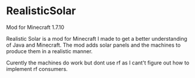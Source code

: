 # RealisticSolar
Mod for Minecraft 1.7.10

Realistic Solar is a mod for Minecraft I made to get a better understanding of Java and Minecraft.
The mod adds solar panels and the machines to produce them in a realistic manner.

Curently the machines do work but dont use rf as I cant't figure out how to implement rf consumers.
